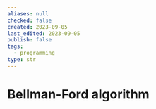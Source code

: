 ```yaml
---
aliases: null
checked: false
created: 2023-09-05
last_edited: 2023-09-05
publish: false
tags:
  - programming
type: str
---
```

# Bellman-Ford algorithm
